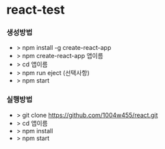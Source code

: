 # react-test

### 생성방법
- \> npm install -g create-react-app
- \> npm create-react-app 앱이름
- \> cd 앱이름
- \> npm run eject (선택사항)
- \> npm start

### 실행방법
- \> git clone https://github.com/1004w455/react.git
- \> cd 앱이름
- \> npm install
- \> npm start